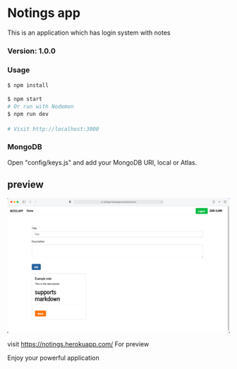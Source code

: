 # Notings app

This is an application which has login system with notes

### Version: 1.0.0

### Usage

```sh
$ npm install
```

```sh
$ npm start
# Or run with Nodemon
$ npm run dev

# Visit http://localhost:3000
```

### MongoDB

Open "config/keys.js" and add your MongoDB URI, local or Atlas.

## preview

![demo.png](./static/demo.png)

visit <a href="https://notings.herokuapp.com/">https://notings.herokuapp.com/</a> For preview

<bold>Enjoy your powerful application</bold>
